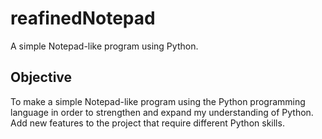 # reafinedNotepad
A simple Notepad-like program using Python.

## Objective
To make a simple Notepad-like program using the Python programming language in order to strengthen and expand my understanding of Python. Add new features to the project that require different Python skills.
